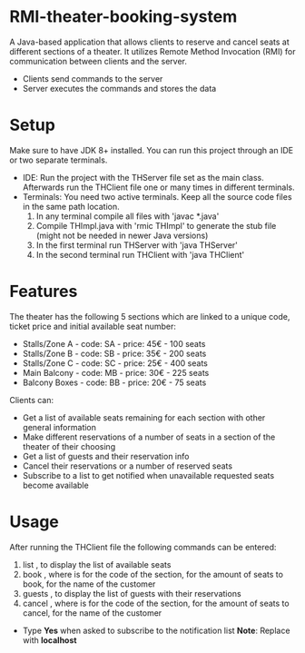 # RMI-theater-booking-system
A Java-based application that allows clients to reserve and cancel seats at different sections of a theater.
It utilizes Remote Method Invocation (RMI) for communication between clients and the server.
- Clients send commands to the server
- Server executes the commands and stores the data

# Setup
Make sure to have JDK 8+ installed. You can run this project through an IDE or two separate terminals.
- IDE: Run the project with the THServer file set as the main class. Afterwards run the THClient file one or many times in different terminals.
- Terminals: You need two active terminals. Keep all the source code files in the same path location.
  1. In any terminal compile all files with 'javac *.java'
  2. Compile THImpl.java with 'rmic THImpl' to generate the stub file (might not be needed in newer Java versions)
  3. In the first terminal run THServer with 'java THServer'
  4. In the second terminal run THClient with 'java THClient'

# Features
The theater has the following 5 sections which are linked to a unique code, ticket price and initial available seat number:
- Stalls/Zone A - code: SA - price: 45€ - 100 seats
- Stalls/Zone B - code: SB - price: 35€ - 200 seats
- Stalls/Zone C - code: SC - price: 25€ - 400 seats
- Main Balcony  - code: MB - price: 30€ - 225 seats
- Balcony Boxes - code: BB - price: 20€ - 75 seats

Clients can:
- Get a list of available seats remaining for each section with other general information
- Make different reservations of a number of seats in a section of the theater of their choosing
- Get a list of guests and their reservation info
- Cancel their reservations or a number of reserved seats
- Subscribe to a list to get notified when unavailable requested seats become available

# Usage
After running the THClient file the following commands can be entered:
1. list <hostname>, to display the list of available seats
2. book <hostname> <type> <number> <name>, where <type> is for the code of the section, <number> for the amount of seats to book, <name> for the name of the customer
3. guests <hostname>, to display the list of guests with their reservations
4. cancel <hostname> <type> <number> <name>, where <type> is for the code of the section, <number> for the amount of seats to cancel, <name> for the name of the customer
- Type **Yes** when asked to subscribe to the notification list
**Note**: Replace <hostname> with **localhost**
